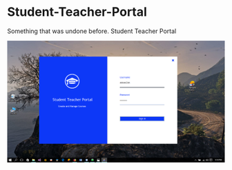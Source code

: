 # Student-Teacher-Portal
Something that was undone before. Student Teacher Portal

![alt text](https://raw.githubusercontent.com/abbasZah/Student-Teacher-Portal/master/STP.png?token=AL6YVGLUB53ETV4IZOVKJD25Z25SS)
